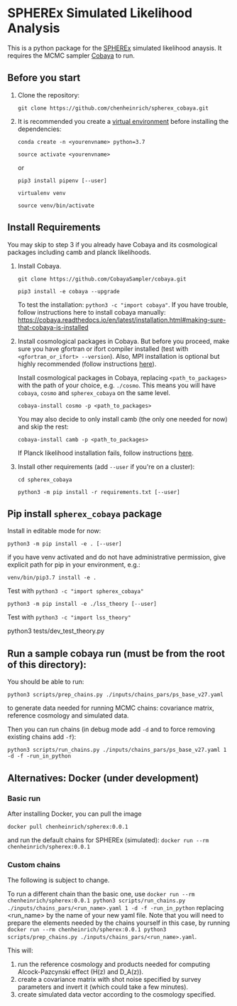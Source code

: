 # SPHEREx Simulated Likelihood Analysis

This is a python package for the [SPHEREx](https://spherex.caltech.edu/) simulated likelihood anaysis.
It requires the MCMC sampler [Cobaya](https://cobaya.readthedocs.io/en/latest/index.html) to run.

## Before you start

1. Clone the repository:

    `git clone https://github.com/chenheinrich/spherex_cobaya.git`
    
2. It is recommended you create a [virtual environment](https://uoa-eresearch.github.io/eresearch-cookbook/recipe/2014/11/20/conda/) before installing the dependencies:

    `conda create -n <yourenvname> python=3.7`

    `source activate <yourenvname>`

   or

    `pip3 install pipenv [--user]`

    `virtualenv venv`

    `source venv/bin/activate`

## Install Requirements

You may skip to step 3 if you already have Cobaya and its cosmological packages including camb and planck likelihoods.

1. Install Cobaya.

    `git clone https://github.com/CobayaSampler/cobaya.git`

    `pip3 install -e cobaya --upgrade`

   To test the installation: `python3 -c "import cobaya"`. If you have trouble, follow instructions here to install cobaya manually: https://cobaya.readthedocs.io/en/latest/installation.html#making-sure-that-cobaya-is-installed

2. Install cosmological packages in Cobaya. But before you proceed, make sure you have gfortran or ifort compiler installed (test with `<gfortran_or_ifort> --version`). Also, MPI installation is optional but highly recommended (follow instructions [here](https://cobaya.readthedocs.io/en/latest/installation.html)).

   Install cosmological packages in Cobaya, replacing `<path_to_packages>` with the path of your choice, e.g. `./cosmo`. This means you will have `cobaya`, `cosmo` and `spherex_cobaya` on the same level. 

    `cobaya-install cosmo -p <path_to_packages>`
    
    You may also decide to only install camb (the only one needed for now) and skip the rest:
    
    `cobaya-install camb -p <path_to_packages>`

   If Planck likelihood installation fails, follow instructions [here](cosmo/code/planck/code).

3. Install other requirements (add `--user` if you're on a cluster):

    `cd spherex_cobaya`

    `python3 -m pip install -r requirements.txt [--user]`

## Pip install `spherex_cobaya` package 

Install in editable mode for now:

`python3 -m pip install -e . [--user]`

if you have venv activated and do not have administrative permission, give explicit path for pip in your environment, e.g.:

`venv/bin/pip3.7 install -e .`

Test with `python3 -c "import spherex_cobaya"`

`python3 -m pip install -e ./lss_theory [--user]`

Test with `python3 -c "import lss_theory"`

python3 tests/dev_test_theory.py

## Run a sample cobaya run (must be from the root of this directory):

You should be able to run:

   `python3 scripts/prep_chains.py ./inputs/chains_pars/ps_base_v27.yaml`

to generate data needed for running MCMC chains: covariance matrix, reference cosmology and simulated data.

Then you can run chains (in debug mode add `-d` and to force removing existing chains add `-f`):

`python3 scripts/run_chains.py ./inputs/chains_pars/ps_base_v27.yaml 1 -d -f -run_in_python`

## Alternatives: Docker (under development)

### Basic run

After installing Docker, you can pull the image

`docker pull chenheinrich/spherex:0.0.1`

and run the default chains for SPHEREx (simulated):
`docker run --rm chenheinrich/spherex:0.0.1`

### Custom chains

The following is subject to change.

To run a different chain than the basic one, use
`docker run --rm chenheinrich/spherex:0.0.1 python3 scripts/run_chains.py ./inputs/chains_pars/<run_name>.yaml 1 -d -f -run_in_python`
replacing <run_name> by the name of your new yaml file. Note that you will need to prepare the elements needed by the chains yourself in this case, by running
`docker run --rm chenheinrich/spherex:0.0.1 python3 scripts/prep_chains.py ./inputs/chains_pars/<run_name>.yaml`. 

This will:
1) run the reference cosmology and products needed for computing Alcock-Pazcynski effect (H(z) and D_A(z)).
2) create a covariance matrix with shot noise specified by survey parameters and invert it (which could take a few minutes).
3) create simulated data vector according to the cosmology specified.


